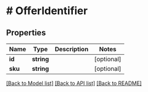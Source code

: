 # # OfferIdentifier

## Properties

Name | Type | Description | Notes
------------ | ------------- | ------------- | -------------
**id** | **string** |  | [optional]
**sku** | **string** |  | [optional]

[[Back to Model list]](../../README.md#models) [[Back to API list]](../../README.md#endpoints) [[Back to README]](../../README.md)
